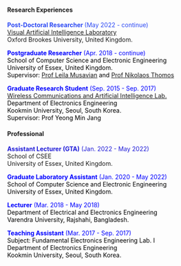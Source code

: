 

<!-- wp:columns -->
<div class="wp-block-columns"><!-- wp:column -->
<div class="wp-block-column"><!-- wp:heading {"level":4} -->
<h4>Research Experiences</h4>
<!-- /wp:heading -->

<!-- wp:paragraph -->
<p><strong><mark style="background-color:rgba(0, 0, 0, 0);color:#2d4af4;" class="has-inline-color">Post-Doctoral Researcher&nbsp;</mark></strong><mark style="background-color:rgba(0, 0, 0, 0);color:#2d4af4;" class="has-inline-color">(May 2022 - continue)</mark><mark style="background-color:rgba(0, 0, 0, 0);" class="has-inline-color has-vivid-cyan-blue-color"><br></mark><a href="https://cms.brookes.ac.uk/staff/FabioCuzzolin/">Visual Artificial Intelligence Laboratory</a><br>Oxford Brookes University, United Kingdom.</p>
<!-- /wp:paragraph -->

<!-- wp:paragraph -->
<p><span style="color:#0000ff;"><strong>Postgraduate Researcher</strong>&nbsp;(Apr. 2018 - continue)</span><br><span style="color:#000000;">School of Computer Science and Electronic Engineering</span><br><span style="color:#000000;">University of Essex, United Kingdom.</span><br><span style="color:#000000;">Supervisor:&nbsp;<span style="text-decoration:underline;"><a rel="noopener" href="https://www.essex.ac.uk/people/musav85708/leila-musavian" target="_blank">Prof Leila Musavian</a></span> and <a rel="noopener" href="https://www.essex.ac.uk/people/thomo13706/nikolaos-thomos" target="_blank">Prof Nikolaos Thomos</a></span></p>
<!-- /wp:paragraph -->

<!-- wp:paragraph -->
<p><span style="color:#0000ff;"><strong>Graduate Research Student</strong> (Sep. 2015 - Sep. 2017)</span><br><a rel="noopener" href="http://wireless.kookmin.ac.kr/#" target="_blank">Wireless Communications and Artificial Intelligence Lab.</a><br><span style="color:#000000;">Department of Electronics Engineering</span><br><span style="color:#000000;">Kookmin University, Seoul, South Korea.</span><br><span style="color:#000000;"> Supervisor: Prof Yeong Min Jang</span></p>
<!-- /wp:paragraph --></div>
<!-- /wp:column -->

<!-- wp:column -->
<div class="wp-block-column"><!-- wp:heading {"level":4} -->
<h4>Professional</h4>
<!-- /wp:heading -->

<!-- wp:group {"layout":{"type":"flex","allowOrientation":false}} -->
<div class="wp-block-group"><!-- wp:paragraph -->
<p><strong><mark style="background-color:rgba(0, 0, 0, 0);color:#201cd8;" class="has-inline-color">Assistant Lecturer (GTA)</mark></strong><mark style="background-color:rgba(0, 0, 0, 0);color:#201cd8;" class="has-inline-color"> (Jan. 2022 - May 2022)</mark><br>School of CSEE<br>University of Essex, United Kingdom.</p>
<!-- /wp:paragraph -->

<!-- wp:paragraph -->
<p><span style="color:#0000ff;"><strong>Graduate Laboratory Assistant</strong> (Jan. 2020 - May 2022)</span><br><span style="color:#000000;">School of Computer Science and Electronic Engineering<br>University of Essex, United Kingdom.</span></p>
<!-- /wp:paragraph -->

<!-- wp:paragraph -->
<p><span style="color:#0000ff;"><strong>Lecturer</strong>&nbsp;(Mar. 2018 - May 2018)</span><br><span style="color:#000000;">Department of Electrical and Electronics Engineering<br>Varendra University, Rajshahi, Bangladesh.</span></p>
<!-- /wp:paragraph -->

<!-- wp:paragraph -->
<p><span style="color:#0000ff;"><strong>Teaching Assistant</strong>&nbsp;(Mar. 2017 - Sep. 2017)</span><br><span style="color:#000000;">Subject: Fundamental Electronics Engineering Lab. I<br>Department of Electronics Engineering<br>Kookmin University, Seoul, South Korea.</span></p>
<!-- /wp:paragraph --></div>
<!-- /wp:group --></div>
<!-- /wp:column --></div>
<!-- /wp:columns -->
